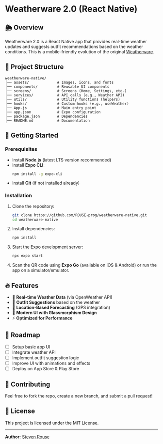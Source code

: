 # Weatherware 2.0 (React Native)

## 🌦️ Overview
Weatherware 2.0 is a React Native app that provides real-time weather updates and suggests outfit recommendations based on the weather conditions. This is a mobile-friendly evolution of the original [Weatherware](https://whatweatherware.netlify.app/).

## 📁 Project Structure
```
weatherware-native/
│── assets/             # Images, icons, and fonts
│── components/         # Reusable UI components
│── screens/            # Screens (Home, Settings, etc.)
│── services/           # API calls (e.g., Weather API)
│── utils/              # Utility functions (helpers)
│── hooks/              # Custom hooks (e.g., useWeather)
│── App.js              # Main entry point
│── app.json            # Expo configuration
│── package.json        # Dependencies
│── README.md           # Documentation
```

## 🚀 Getting Started

### Prerequisites
- Install **Node.js** (latest LTS version recommended)
- Install **Expo CLI**:
  ```sh
  npm install -g expo-cli
  ```
- Install **Git** (if not installed already)

### Installation
1. Clone the repository:
   ```sh
   git clone https://github.com/ROUSE-prog/weatherware-native.git
   cd weatherware-native
   ```
2. Install dependencies:
   ```sh
   npm install
   ```
3. Start the Expo development server:
   ```sh
   npx expo start
   ```
4. Scan the QR code using **Expo Go** (available on iOS & Android) or run the app on a simulator/emulator.

## 🔥 Features
- 📍 **Real-time Weather Data** (via OpenWeather API)
- 👕 **Outfit Suggestions** based on the weather
- 📍 **Location-Based Forecasting** (GPS integration)
- 🎨 **Modern UI with Glassmorphism Design**
- ⚡ **Optimized for Performance**

## 📌 Roadmap
- [ ] Setup basic app UI
- [ ] Integrate weather API
- [ ] Implement outfit suggestion logic
- [ ] Improve UI with animations and effects
- [ ] Deploy on App Store & Play Store

## 🤝 Contributing
Feel free to fork the repo, create a new branch, and submit a pull request!

## 📜 License
This project is licensed under the MIT License.

---
**Author:** [Steven Rouse](https://github.com/ROUSE-prog)
